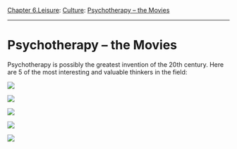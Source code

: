 [Chapter 6.Leisure](https://www.theschooloflife.com/thebookoflife/category/leisure/): [Culture](https://www.theschooloflife.com/thebookoflife/category/leisure/culture/): [Psychotherapy – the Movies](https://www.theschooloflife.com/thebookoflife/psychotherapy-the-movies/)

* * *

# Psychotherapy – the Movies

Psychotherapy is possibly the greatest invention of the 20th century. Here are 5 of the most interesting and valuable thinkers in the field:

[![](https://img.youtube.com/vi/mQaqXK7z9LM/0.jpg)](https://www.youtube.com/embed/mQaqXK7z9LM '')

[![](https://img.youtube.com/vi/v80Nd8w1uts/0.jpg)](https://www.youtube.com/embed/v80Nd8w1uts '')

[![](https://img.youtube.com/vi/HU3iSW6WTo8/0.jpg)](https://www.youtube.com/embed/HU3iSW6WTo8 '')

[![](https://img.youtube.com/vi/3LM0nE81mIE/0.jpg)](https://www.youtube.com/embed/3LM0nE81mIE '')

[![](https://img.youtube.com/vi/ZaZkvvB367I/0.jpg)](https://www.youtube.com/embed/ZaZkvvB367I '')
